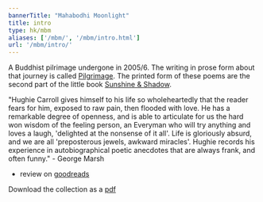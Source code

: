 ```yaml
---
bannerTitle: "Mahabodhi Moonlight" 
title: intro 
type: hk/mbm
aliases: ['/mbm/', '/mbm/intro.html']
url: '/mbm/intro/'
---
```


A Buddhist pilrimage undergone in 2005/6. The writing in prose form
about that journey is called
[Pilgrimage](/prose/pilgrimage/010-leaving/). The printed form of
these poems are the second part of the little book [Sunshine &
Shadow](/hk/sun/intro/).

"Hughie Carroll gives himself to his life so wholeheartedly that the
reader fears for him, exposed to raw pain, then flooded with love.
He has a remarkable degree of openness, and is able to articulate
for us the hard won wisdom of the feeling person, an Everyman who
will try anything and loves a laugh, 'delighted at the nonsense of
it all'. Life is gloriously absurd, and we are all 'preposterous
jewels, awkward miracles'.  Hughie records his experience in
autobiographical poetic anecdotes that are always frank, and often
funny." - George Marsh

- review on [goodreads](https://www.goodreads.com/book/show/62708899-mahabodhi-moonlight)

Download the collection as a [pdf](/media/mbm.pdf)
